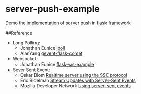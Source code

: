 server-push-example
===================

Demo the implementation of server push in flask framework


##Reference

* Long Polling: 
  * Jonathan Eunice [lpoll](https://bitbucket.org/jeunice/lpoll)
  * AlanYang [gevent-flask-comet](https://bitbucket.org/AlanYang/gevent-flask-comet)
* Websocket: 
  * Jonathan Eunice [flask-ws-example](https://bitbucket.org/jeunice/flask-ws-example)
* Sever Sent Event: 
  *   Oskar Blom [Realtime server using the SSE protocol](http://flask.pocoo.org/snippets/116/)
  *   Eric Bidelman [Stream Updates with Server-Sent Events](http://www.html5rocks.com/en/tutorials/eventsource/basics/)
  *   Mozilla Developer Network [Using server-sent events](https://developer.mozilla.org/en-US/docs/Server-sent_events/Using_server-sent_events)

